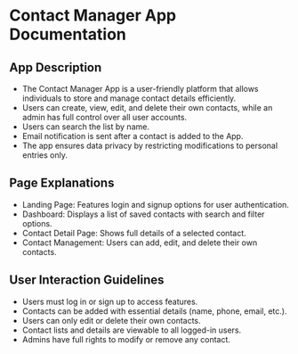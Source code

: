 # Contact Manager App Documentation

## App Description

- The Contact Manager App is a user-friendly platform that allows
  individuals to store and manage contact details efficiently.
- Users can create, view, edit, and delete their own contacts, while an  
  admin has full control over all user accounts.
- Users can search the list by name.
- Email notification is sent after a contact is added to the App.
- The app ensures data privacy by restricting modifications to personal
  entries only.

## Page Explanations

- Landing Page: Features login and signup options for user authentication.
- Dashboard: Displays a list of saved contacts with search and filter
  options.
- Contact Detail Page: Shows full details of a selected contact.
- Contact Management: Users can add, edit, and delete their own contacts.

## User Interaction Guidelines

- Users must log in or sign up to access features.
- Contacts can be added with essential details (name, phone, email, etc.).
- Users can only edit or delete their own contacts.
- Contact lists and details are viewable to all logged-in users.
- Admins have full rights to modify or remove any contact.
